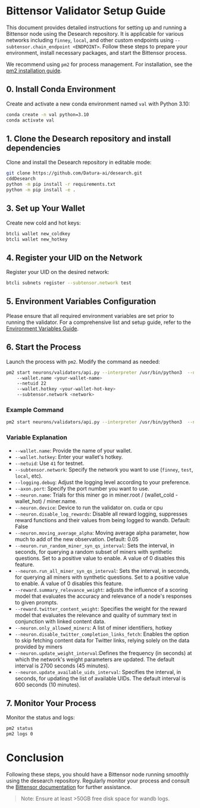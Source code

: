 # Bittensor Validator Setup Guide

This document provides detailed instructions for setting up and running a Bittensor node using the Desearch repository. It is applicable for various networks including `finney`, `local`, and other custom endpoints using `--subtensor.chain_endpoint <ENDPOINT>`. Follow these steps to prepare your environment, install necessary packages, and start the Bittensor process.

We recommend using `pm2` for process management. For installation, see the [pm2 installation guide](https://pm2.io/docs/runtime/guide/installation/).

## 0. Install Conda Environment
Create and activate a new conda environment named `val` with Python 3.10:

```sh
conda create -n val python=3.10
conda activate val
```


## 1. Clone the Desearch repository and install dependencies
Clone and install the Desearch repository in editable mode:

```sh
git clone https://github.com/Datura-ai/desearch.git
cddDesearch
python -m pip install -r requirements.txt
python -m pip install -e .
```

## 3. Set up Your Wallet
Create new cold and hot keys:

```sh
btcli wallet new_coldkey
btcli wallet new_hotkey
```

## 4. Register your UID on the Network
Register your UID on the desired network:

```sh
btcli subnets register --subtensor.network test
```

## 5. Environment Variables Configuration
Please ensure that all required environment variables are set prior to running the validator. For a comprehensive list and setup guide, refer to the [Environment Variables Guide](./env_variables.md).

## 6. Start the Process
Launch the process with `pm2`. Modify the command as needed:

```sh
pm2 start neurons/validators/api.py --interpreter /usr/bin/python3  --name validator_api -- 
    --wallet.name <your-wallet-name>  
    --netuid 22 
    --wallet.hotkey <your-wallet-hot-key>  
    --subtensor.network <network>  
```

### Example Command
```sh
pm2 start neurons/validators/api.py --interpreter /usr/bin/python3  --name validator_api -- --wallet.name validator --netuid 41 --wallet.hotkey default --subtensor.network testnet
```

### Variable Explanation
- `--wallet.name`: Provide the name of your wallet.
- `--wallet.hotkey`: Enter your wallet's hotkey.
- `--netuid`: Use `41` for testnet.
- `--subtensor.network`: Specify the network you want to use (`finney`, `test`, `local`, etc).
- `--logging.debug`: Adjust the logging level according to your preference.
- `--axon.port`: Specify the port number you want to use.
- `--neuron.name`: Trials for this miner go in miner.root / (wallet_cold - wallet_hot) / miner.name. 
- `--neuron.device`: Device to run the validator on. cuda or cpu
- `--neuron.disable_log_rewards`: Disable all reward logging, suppresses reward functions and their values from being logged to wandb. Default: False
- `--neuron.moving_average_alpha`: Moving average alpha parameter, how much to add of the new observation. Default: 0.05
- `--neuron.run_random_miner_syn_qs_interval`: Sets the interval, in seconds, for querying a random subset of miners with synthetic questions. Set to a positive value to enable. A value of 0 disables this feature.
- `--neuron.run_all_miner_syn_qs_interval`: Sets the interval, in seconds, for querying all miners with synthetic questions. Set to a positive value to enable. A value of 0 disables this feature.
- `--reward.summary_relevance_weight`: adjusts the influence of a scoring model that evaluates the accuracy and relevance of a node's responses to given prompts.
- `--reward.twitter_content_weight`: Specifies the weight for the reward model that evaluates the relevance and quality of summary text in conjunction with linked content data.
- `--neuron.only_allowed_miners`: A list of miner identifiers, hotkey
- `--neuron.disable_twitter_completion_links_fetch`: Enables the option to skip fetching content data for Twitter links, relying solely on the data provided by miners
- `--neuron.update_weight_interval`:Defines the frequency (in seconds) at which the network's weight parameters are updated. The default interval is 2700 seconds (45 minutes).
- `--neuron.update_available_uids_interval`: Specifies the interval, in seconds, for updating the list of available UIDs. The default interval is 600 seconds (10 minutes).

## 7. Monitor Your Process
Monitor the status and logs:

```sh
pm2 status
pm2 logs 0
```

# Conclusion
Following these steps, you should have a Bittensor node running smoothly using the desearch repository. Regularly monitor your process and consult the [Bittensor documentation](https://github.com/opentensor/desearch/docs/) for further assistance.

> Note: Ensure at least >50GB free disk space for wandb logs.
